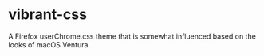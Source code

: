 # vibrant-css
A Firefox userChrome.css theme that is somewhat influenced based on the looks of macOS Ventura.
